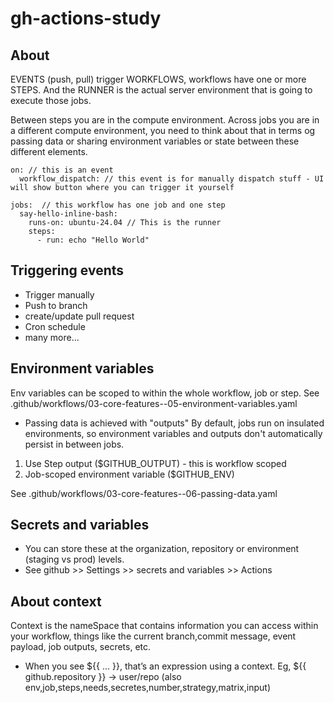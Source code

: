 # gh-actions-study

## About

EVENTS (push, pull) trigger WORKFLOWS, workflows have one or more STEPS. And the RUNNER is the actual server environment that is going to execute those jobs.

Between steps you are in the compute environment. Across jobs you are in a different compute environment, you need to think about that in terms og passing data or sharing environment variables or state between these different elements.

```
on: // this is an event
  workflow_dispatch: // this event is for manually dispatch stuff - UI will show button where you can trigger it yourself

jobs:  // this workflow has one job and one step
  say-hello-inline-bash:
    runs-on: ubuntu-24.04 // This is the runner
    steps:
      - run: echo "Hello World"
```

## Triggering events

- Trigger manually
- Push to branch
- create/update pull request
- Cron schedule
- many more...

## Environment variables

Env variables can be scoped to within the whole workflow, job or step. See .github/workflows/03-core-features--05-environment-variables.yaml

- Passing data is achieved with "outputs"
  By default, jobs run on insulated environments, so environment variables and outputs don't automatically persist in between jobs.

1. Use Step output ($GITHUB_OUTPUT) - this is workflow scoped
2. Job-scoped environment variable ($GITHUB_ENV)

See .github/workflows/03-core-features--06-passing-data.yaml

## Secrets and variables

- You can store these at the organization, repository or environment (staging vs prod) levels.
- See github >> Settings >> secrets and variables >> Actions

## About context

Context is the nameSpace that contains information you can access within your workflow, things like the current branch,commit message, event payload, job outputs, secrets, etc.

- When you see ${{ ... }}, that’s an expression using a context. Eg, ${{ github.repository }} → user/repo
  (also env,job,steps,needs,secretes,number,strategy,matrix,input)
